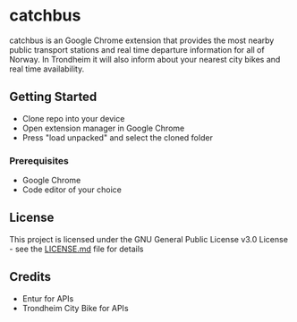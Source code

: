 # catchbus

catchbus is an Google Chrome extension that provides the most nearby public transport stations and real time departure information for all of Norway. In Trondheim it will also inform about your nearest city bikes and real time availability.

## Getting Started

* Clone repo into your device
* Open extension manager in Google Chrome
* Press "load unpacked" and select the cloned folder

### Prerequisites

* Google Chrome
* Code editor of your choice

## License

This project is licensed under the GNU General Public License v3.0 License - see the [LICENSE.md](LICENSE.md) file for details

## Credits

* Entur for APIs
* Trondheim City Bike for APIs
